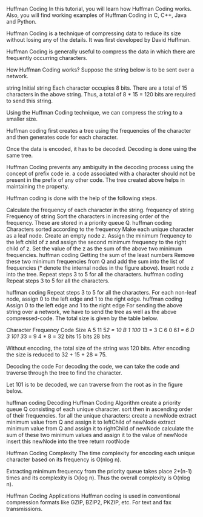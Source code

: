 Huffman Coding
In this tutorial, you will learn how Huffman Coding works. Also, you will find working examples of Huffman Coding in C, C++, Java and Python.

Huffman Coding is a technique of compressing data to reduce its size without losing any of the details. It was first developed by David Huffman.

Huffman Coding is generally useful to compress the data in which there are frequently occurring characters.

How Huffman Coding works?
Suppose the string below is to be sent over a network.

string
Initial string
Each character occupies 8 bits. There are a total of 15 characters in the above string. Thus, a total of 8 * 15 = 120 bits are required to send this string.

Using the Huffman Coding technique, we can compress the string to a smaller size.

Huffman coding first creates a tree using the frequencies of the character and then generates code for each character.

Once the data is encoded, it has to be decoded. Decoding is done using the same tree.

Huffman Coding prevents any ambiguity in the decoding process using the concept of prefix code ie. a code associated with a character should not be present in the prefix of any other code. The tree created above helps in maintaining the property.

Huffman coding is done with the help of the following steps.

Calculate the frequency of each character in the string.
frequency of string
Frequency of string
Sort the characters in increasing order of the frequency. These are stored in a priority queue Q.
huffman coding
Characters sorted according to the frequency
Make each unique character as a leaf node.
Create an empty node z. Assign the minimum frequency to the left child of z and assign the second minimum frequency to the right child of z. Set the value of the z as the sum of the above two minimum frequencies.
huffman coding
Getting the sum of the least numbers
Remove these two minimum frequencies from Q and add the sum into the list of frequencies (* denote the internal nodes in the figure above).
Insert node z into the tree.
Repeat steps 3 to 5 for all the characters.
huffman coding
Repeat steps 3 to 5 for all the characters.
 
huffman coding
Repeat steps 3 to 5 for all the characters.
For each non-leaf node, assign 0 to the left edge and 1 to the right edge.
huffman coding
Assign 0 to the left edge and 1 to the right edge
For sending the above string over a network, we have to send the tree as well as the above compressed-code. The total size is given by the table below.

 

Character	Frequency	Code	Size
A	5	11	5*2 = 10
B	1	100	1*3 = 3
C	6	0	6*1 = 6
D	3	101	3*3 = 9
4 * 8 = 32 bits	15 bits	 	28 bits
 

Without encoding, the total size of the string was 120 bits. After encoding the size is reduced to 32 + 15 + 28 = 75.

Decoding the code
For decoding the code, we can take the code and traverse through the tree to find the character.

Let 101 is to be decoded, we can traverse from the root as in the figure below.

huffman coding
Decoding
Huffman Coding Algorithm
create a priority queue Q consisting of each unique character.
sort then in ascending order of their frequencies.
for all the unique characters:
    create a newNode
    extract minimum value from Q and assign it to leftChild of newNode
    extract minimum value from Q and assign it to rightChild of newNode
    calculate the sum of these two minimum values and assign it to the value of newNode
    insert this newNode into the tree
return rootNode

Huffman Coding Complexity
The time complexity for encoding each unique character based on its frequency is O(nlog n).

Extracting minimum frequency from the priority queue takes place 2*(n-1) times and its complexity is O(log n). Thus the overall complexity is O(nlog n).

Huffman Coding Applications
Huffman coding is used in conventional compression formats like GZIP, BZIP2, PKZIP, etc.
For text and fax transmissions.